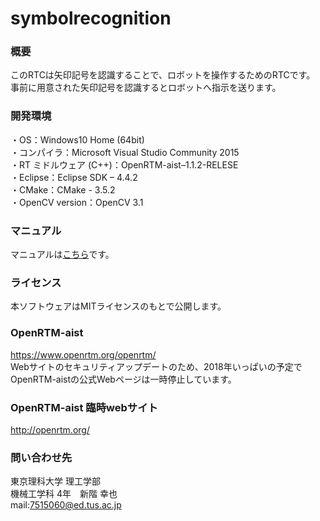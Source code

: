 # symbolrecognition

### 概要
このRTCは矢印記号を認識することで、ロボットを操作するためのRTCです。  
事前に用意された矢印記号を認識するとロボットへ指示を送ります。

### 開発環境
・OS：Windows10 Home (64bit)   
・コンパイラ：Microsoft Visual Studio Community 2015   
・RT ミドルウェア (C++)：OpenRTM-aist–1.1.2-RELESE   
・Eclipse：Eclipse SDK – 4.4.2   
・CMake：CMake - 3.5.2   
・OpenCV version：OpenCV 3.1   

### マニュアル
マニュアルは[こちら](https://github.com/Y-Shingai/Symbol-recognition/blob/master/%E7%9F%A2%E5%8D%B0%E8%A8%98%E5%8F%B7%E8%AA%8D%E8%AD%98%E3%82%92%E7%94%A8%E3%81%84%E3%81%9F%E3%83%AD%E3%83%9C%E3%83%83%E3%83%88%E6%93%8D%E4%BD%9CRTC%E3%83%9E%E3%83%8B%E3%83%A5%E3%82%A2%E3%83%AB.pdf)です。

### ライセンス
本ソフトウェアはMITライセンスのもとで公開します。

### OpenRTM-aist
https://www.openrtm.org/openrtm/  
Webサイトのセキュリティアップデートのため、2018年いっぱいの予定でOpenRTM-aistの公式Webページは一時停止しています。

### OpenRTM-aist 臨時webサイト
http://openrtm.org/

### 問い合わせ先
東京理科大学 理工学部  
機械工学科 4年　新階 幸也   
mail:7515060@ed.tus.ac.jp  
